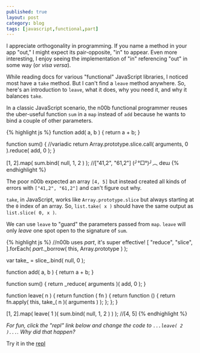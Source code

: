 ```yaml
---
published: true
layout: post
category: blog
tags: [javascript,functional,part]
---
```


I appreciate orthogonality in programming.  If you name a method in your app
"out," I might expect its pair-opposite, "in" to appear.  Even more interesting,
I enjoy seeing the implementation of "in" referencing "out" in some way (or
*visa versa*).

While reading docs for various "functional" JavaScript libraries, I noticed
most have a `take` method.  But I can't find a `leave` method anywhere.
So, here's an introduction to `leave`, what it does, why you need it, and
why it balances `take`.

In a classic JavaScript scenario, the n00b functional programmer reuses the
uber-useful function `sum` in a `map` instead of `add` because he wants to
bind a couple of other parameters.

{% highlight js %}
function add( a, b ) {
    return a + b;
}

function sum() { //variadic
    return Array.prototype.slice.call( arguments, 0 ).reduce( add, 0 );
}

[1, 2].map( sum.bind( null, 1, 2 ) );
//["41,2", "61,2"]   (╯°□°)╯︵ dɐɯ
{% endhighlight %}

The poor n00b expected an array `[4, 5]` but instead created all kinds of errors
with `["41,2", "61,2"]` and can't figure out why.

`take`, in JavaScript, works like `Array.prototype.slice` but always starting at
the `0` index of an array.  So, `list.take( x )` should have the same output as
`list.slice( 0, x )`.

We can use `leave` to "guard" the parameters passed from `map`.  `leave` will only
*leave* one spot open to the signature of `sum`.

{% highlight js %}
//n00b uses _part_, it's super effective!
[
    "reduce", "slice",
].forEach( _part_._borrow( this, Array.prototype ) );

var take_ = slice_.bind( null, 0 );

function add( a, b ) {
    return a + b;
}

function sum() {
    return _reduce( arguments )( add, 0 );
}

function leave( n ) {
    return function ( fn ) {
        return function () {
            return fn.apply( this, take_( n )( arguments ) );
        };
    };
}

[1, 2].map( leave( 1 )( sum.bind( null, 1, 2 ) ) );
//[4, 5]
{% endhighlight %}

*For fun, click the "repl" link below and change the code to `...leave( 2 )...`.  Why did that happen?*

Try it in the [repl](http://bit.ly/1de0tBK)
